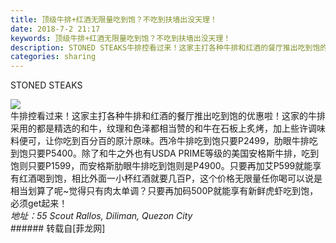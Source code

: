 ```yaml
---
title: 顶级牛排+红酒无限量吃到饱？不吃到扶墙出没天理！
date: 2018-7-2 21:17
keywords: 顶级牛排+红酒无限量吃到饱？不吃到扶墙出没天理！
description: STONED STEAKS牛排控看过来！这家主打各种牛排和红酒的餐厅推出吃到饱的优惠啦！这家的牛排采用的都是精选的和牛，纹理和色泽都相当赞的和牛在石板上炙烤，加上些许调味料便可，让你吃到百分百的原汁原味。西冷牛排吃到饱只要P2499，肋眼牛排吃到饱只要P5400。除了和牛之外也有USDA PRIME等级的美国安格斯牛排，吃到饱则只要P1599，而安格斯肋眼牛排吃到饱则是P4900。只要再加艾P599就能享有红酒喝到饱，相比外面一小杯红酒就要几百P，这个价格无限量任你喝可以说是相当划算了呢~觉得只有肉太单调？只要再加码500P就能享有新鲜虎虾吃到饱，必须get起来！地址：55 Scout Rallos, Diliman, Quezon City
categories: sharing
---
```

<td class="t_f" id="postmessage_1472913">

STONED STEAKS<br/>

<img aid="871316" data-cf-modified-9b7de069ac64f3269748a2c4-="" file="data/attachment/forum/201807/02/210710u7rh118vbs04m8nj.jpg.thumb.jpg" id="aimg_871316" inpost="1" onclick="" onmouseover="" src="http://www.flw.ph/data/attachment/forum/201807/02/210710u7rh118vbs04m8nj.jpg" style="cursor:pointer" zoomfile="data/attachment/forum/201807/02/210710u7rh118vbs04m8nj.jpg"/>


<br/>
牛排控看过来！这家主打各种牛排和红酒的餐厅推出吃到饱的优惠啦！这家的牛排采用的都是精选的和牛，纹理和色泽都相当赞的和牛在石板上炙烤，加上些许调味料便可，让你吃到百分百的原汁原味。西冷牛排吃到饱只要P2499，肋眼牛排吃到饱只要P5400。除了和牛之外也有USDA PRIME等级的美国安格斯牛排，吃到饱则只要P1599，而安格斯肋眼牛排吃到饱则是P4900。只要再加艾P599就能享有红酒喝到饱，相比外面一小杯红酒就要几百P，这个价格无限量任你喝可以说是相当划算了呢~觉得只有肉太单调？只要再加码500P就能享有新鲜虎虾吃到饱，必须get起来！<br/>
<i>地址：55 Scout Rallos, Diliman, Quezon City</i><br/>
</td>
###### 转载自[菲龙网]